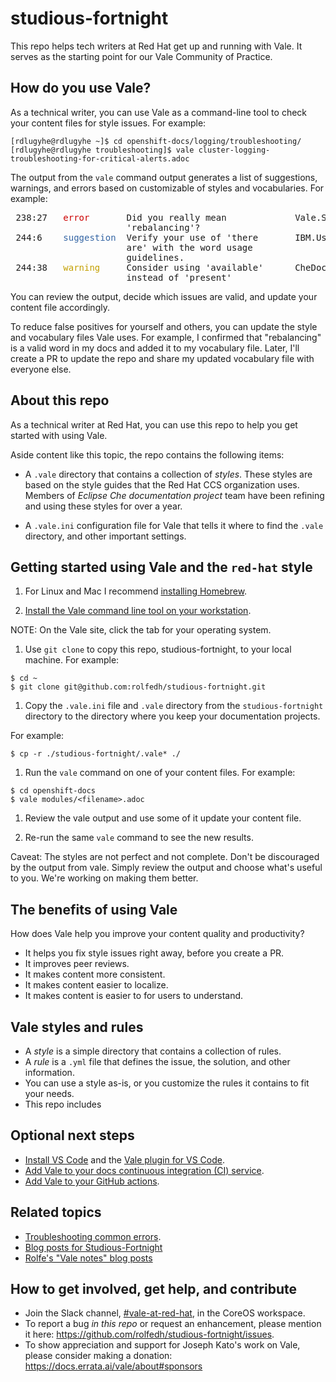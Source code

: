 # studious-fortnight

This repo helps tech writers at Red Hat get up and running with Vale. It serves as the starting point for our Vale Community of Practice.

## How do you use Vale?

As a technical writer, you can use Vale as a command-line tool to check your content files for style issues. For example:

```
[rdlugyhe@rdlugyhe ~]$ cd openshift-docs/logging/troubleshooting/
[rdlugyhe@rdlugyhe troubleshooting]$ vale cluster-logging-troubleshooting-for-critical-alerts.adoc
```

The output from the `vale` command output generates a list of suggestions, warnings, and errors based on customizable  of styles and vocabularies. For example:

<pre> 238:27   <font color="#CC0000">error</font>       Did you really mean             Vale.Spelling       
                      &apos;rebalancing&apos;?                                      
 244:6    <font color="#3465A4">suggestion</font>  Verify your use of &apos;there       IBM.Usage           
                      are&apos; with the word usage                            
                      guidelines.                                         
 244:38   <font color="#C4A000">warning</font>     Consider using &apos;available&apos;      CheDocs.CommonTerms
                      instead of &apos;present&apos;</pre>

You can review the output, decide which issues are valid, and update your content file accordingly.

To reduce false positives for yourself and others, you can update the style and vocabulary files Vale uses. For example, I confirmed that "rebalancing" is a valid word in my docs and added it to my vocabulary file. Later, I'll create a PR to update the repo and share my updated vocabulary file with everyone else.

## About this repo

As a technical writer at Red Hat, you can use this repo to help you get started with using Vale.

Aside content like this topic, the repo contains the following items:

* A `.vale` directory that contains a collection of _styles_. These styles are based on the style guides that the Red Hat CCS organization uses. Members of _Eclipse Che documentation project_ team have been refining and using these styles for over a year.

* A `.vale.ini` configuration file for Vale that tells it where to find the `.vale` directory, and other important settings.

## Getting started using Vale and the `red-hat` style

1. For Linux and Mac I recommend [installing Homebrew](https://brew.sh/).

1. [Install the Vale command line tool on your workstation](https://docs.errata.ai/vale/install).

  NOTE: On the Vale site, click the tab for your operating system.

1. Use `git clone` to copy this repo, studious-fortnight, to your local machine. For example:
```
$ cd ~
$ git clone git@github.com:rolfedh/studious-fortnight.git
```

1. Copy the `.vale.ini` file and `.vale` directory from the `studious-fortnight` directory to the directory where you keep your documentation projects.

  For example:
  ```
  $ cp -r ./studious-fortnight/.vale* ./
  ```

1. Run the `vale` command on one of your content files. For example:
```
$ cd openshift-docs
$ vale modules/<filename>.adoc
```

1. Review the vale output and use some of it update your content file.

1. Re-run the same `vale` command to see the new results.

Caveat: The styles are not perfect and not complete. Don't be discouraged by the output from vale. Simply review the output and choose what's useful to you. We're working on making them better.

<!-- ## Optional: Eliminating false positives

1. Run the `vale` command on multiple content files by using a wildcard character `*`. For example:
```bash
$ vale modules/cluster-logging-exported*.adoc
```

2. Review the output for `Vale.Spelling` errors for valid words, such as words that appear in the product.

5. Add those valid words to `~/.vale/styles/Vocab/Che/accept.txt`. -->

## The benefits of using Vale

How does Vale help you improve your content quality and productivity?

* It helps you fix style issues right away, before you create a PR.
* It improves peer reviews.
* It makes content more consistent.
* It makes content easier to localize.
* It makes content is easier to for users to understand.

## Vale styles and rules

* A _style_ is a simple directory that contains a collection of rules.
* A _rule_ is a `.yml` file that defines the issue, the solution, and other information.
* You can use a style as-is, or you customize the rules it contains to fit your needs.
* This repo includes
<!-- * A _vocabulary_ is a simple directory that contains a collection of rules about your organization's -->

## Optional next steps

* [Install VS Code](https://code.visualstudio.com/docs/?dv=linux64_rpm) and the [Vale plugin for VS Code](https://marketplace.visualstudio.com/items?itemName=errata-ai.vale-server).
* [Add Vale to your docs continuous integration (CI) service](https://docs.errata.ai/vale/install#using-vale-with-a-continuous-integration-ci-service).
* [Add Vale to your GitHub actions](https://github.com/errata-ai/vale-action).

## Related topics

* [Troubleshooting common errors](troubleshooting-common-errors.md).
* [Blog posts for Studious-Fortnight](vale-at-red-hat-blog.md)
* [Rolfe's "Vale notes" blog posts](https://rolfe.blog/category/vale/)

## How to get involved, get help, and contribute

* Join the Slack channel, [#vale-at-red-hat](https://coreos.slack.com/archives/C0218RXJK5E), in the CoreOS workspace.
* To report a bug _in this repo_ or request an enhancement, please mention it here: https://github.com/rolfedh/studious-fortnight/issues.
* To show appreciation and support for Joseph Kato's work on Vale, please consider making a donation: https://docs.errata.ai/vale/about#sponsors
